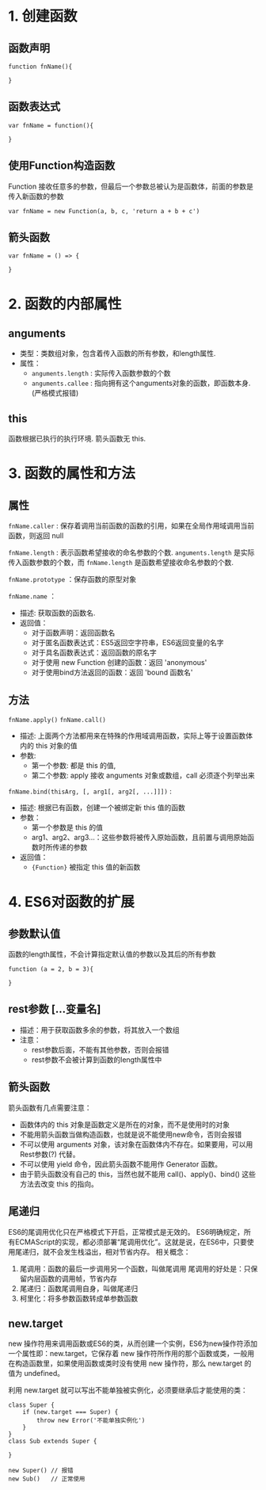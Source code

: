 # 1. 创建函数
## 函数声明
```
function fnName(){

}
```

## 函数表达式
```
var fnName = function(){

}
```

## 使用Function构造函数
Function 接收任意多的参数，但最后一个参数总被认为是函数体，前面的参数是传入新函数的参数
```
var fnName = new Function(a, b, c, 'return a + b + c')
```

## 箭头函数
```
var fnName = () => {

}
```

# 2. 函数的内部属性
## anguments
- 类型：类数组对象，包含着传入函数的所有参数，和length属性.
- 属性：  
  - `anguments.length`  : 实际传入函数参数的个数
  - `anguments.callee`  : 指向拥有这个anguments对象的函数，即函数本身.(严格模式报错)

## this
函数根据已执行的执行环境.
箭头函数无 this.

# 3. 函数的属性和方法 
## 属性
`fnName.caller` : 保存着调用当前函数的函数的引用，如果在全局作用域调用当前函数，则返回 null

`fnName.length` : 表示函数希望接收的命名参数的个数.
`anguments.length` 是实际传入函数参数的个数，而 `fnName.length` 是函数希望接收命名参数的个数.

`fnName.prototype` ：保存函数的原型对象

`fnName.name` ：
- 描述: 获取函数的函数名.
- 返回值：
  - 对于函数声明：返回函数名
  - 对于匿名函数表达式：ES5返回空字符串，ES6返回变量的名字
  - 对于具名函数表达式：返回函数的原名字
  - 对于使用 new Function 创建的函数：返回 'anonymous'
  - 对于使用bind方法返回的函数：返回 'bound 函数名'

## 方法
`fnName.apply()`  `fnName.call()`
- 描述: 上面两个方法都用来在特殊的作用域调用函数，实际上等于设置函数体内的 this 对象的值
- 参数:
  - 第一个参数: 都是 this 的值,
  - 第二个参数: apply 接收 anguments 对象或数组，call 必须逐个列举出来

`fnName.bind(thisArg, [, arg1[, arg2[, ...]]])` :
- 描述: 根据已有函数，创建一个被绑定新 this 值的函数
- 参数：
  - 第一个参数是 this 的值
  - arg1、arg2、arg3...：这些参数将被传入原始函数，且前置与调用原始函数时所传递的参数
- 返回值：
  - `{Function}` 被指定 this 值的新函数

# 4. ES6对函数的扩展 
## 参数默认值
函数的length属性，不会计算指定默认值的参数以及其后的所有参数
```
function (a = 2, b = 3){

}
```

## rest参数 [...变量名]
- 描述：用于获取函数多余的参数，将其放入一个数组
- 注意：
  - rest参数后面，不能有其他参数，否则会报错
  - rest参数不会被计算到函数的length属性中

## 箭头函数
箭头函数有几点需要注意：
- 函数体内的 this 对象是函数定义是所在的对象，而不是使用时的对象
- 不能用箭头函数当做构造函数，也就是说不能使用new命令，否则会报错
- 不可以使用 arguments 对象，该对象在函数体内不存在。如果要用，可以用 Rest参数(?) 代替。
- 不可以使用 yield 命令，因此箭头函数不能用作 Generator 函数。
- 由于箭头函数没有自己的 this，当然也就不能用 call()、apply()、bind() 这些方法去改变 this 的指向。

## 尾递归
ES6的尾调用优化只在严格模式下开启，正常模式是无效的。
ES6明确规定，所有ECMAScript的实现，都必须部署“尾调用优化”。这就是说，在ES6中，只要使用尾递归，就不会发生栈溢出，相对节省内存。
相关概念：
1. 尾调用：函数的最后一步调用另一个函数，叫做尾调用
尾调用的好处是：只保留内层函数的调用帧，节省内存
2. 尾递归：函数尾调用自身，叫做尾递归
3. 柯里化：将多参数函数转成单参数函数

## new.target
new 操作符用来调用函数或ES6的类，从而创建一个实例，ES6为new操作符添加一个属性即：new.target，它保存着 new 操作符所作用的那个函数或类，一般用在构造函数里，如果使用函数或类时没有使用 new 操作符，那么 new.target 的值为 undefined。

利用 new.target 就可以写出不能单独被实例化，必须要继承后才能使用的类：
```
class Super {
    if (new.target === Super) {
        throw new Error('不能单独实例化')
    }
}
class Sub extends Super {

}

new Super() // 报错
new Sub()   // 正常使用
```


